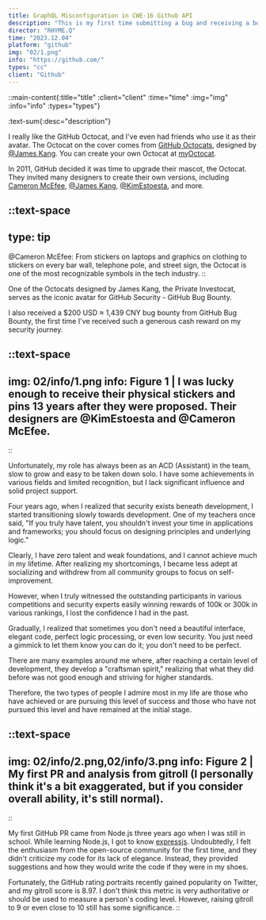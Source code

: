 ```yaml
---
title: GraphQL Misconfiguration in CWE-16 Github API 
description: "This is my first time submitting a bug and receiving a bounty along with other rewards, so it's quite memorable for me. Since I've been fully immersed in product design and development, discovering security flaws in well-known companies or platforms again is like reaching a milestone for me."
director: "RHYME.Q"
time: "2023.12.04"
platform: "github"
img: "02/1.png"
info: "https://github.com/"
types: "cc"
client: "Github"
---
```


::main-content{:title="title" :client="client" :time="time" :img="img" :info="info" :types="types"}

:text-sum{:desc="description"}

I really like the GitHub Octocat, and I've even had friends who use it as their avatar.  The Octocat on the cover comes from [GitHub Octocats](https://octodex.github.com/), designed by [@James Kang](https://jeejkang.com/Information).  You can create your own Octocat at [myOctocat](https://myoctocat.com/).

In 2011, GitHub decided it was time to upgrade their mascot, the Octocat.  They invited many designers to create their own versions, including [Cameron McEfee](https://cameronmcefee.com/work/the-octocat/), [@James Kang](https://jeejkang.com/Information), [@KimEstoesta](https://www.kimestoesta.com/), and more.

::text-space
---
type: tip
---
@Cameron McEfee: From stickers on laptops and graphics on clothing to stickers on every bar wall, telephone pole, and street sign, the Octocat is one of the most recognizable symbols in the tech industry.
::

One of the Octocats designed by James Kang, the Private Investocat, serves as the iconic avatar for GitHub Security - GitHub Bug Bounty.

I also received a $200 USD ≈ 1,439 CNY bug bounty from GitHub Bug Bounty, the first time I've received such a generous cash reward on my security journey.

::text-space
---
img: 02/info/1.png
info: Figure 1 | I was lucky enough to receive their physical stickers and pins 13 years after they were proposed.  Their designers are @KimEstoesta and @Cameron McEfee.
---
::

Unfortunately, my role has always been as an ACD (Assistant) in the team, slow to grow and easy to be taken down solo. I have some achievements in various fields and limited recognition, but I lack significant influence and solid project support.

Four years ago, when I realized that security exists beneath development, I started transitioning slowly towards development. One of my teachers once said, "If you truly have talent, you shouldn't invest your time in applications and frameworks; you should focus on designing principles and underlying logic."

Clearly, I have zero talent and weak foundations, and I cannot achieve much in my lifetime. After realizing my shortcomings, I became less adept at socializing and withdrew from all community groups to focus on self-improvement.

However, when I truly witnessed the outstanding participants in various competitions and security experts easily winning rewards of 100k or 300k in various rankings, I lost the confidence I had in the past.

Gradually, I realized that sometimes you don't need a beautiful interface, elegant code, perfect logic processing, or even low security. You just need a gimmick to let them know you can do it; you don't need to be perfect.

There are many examples around me where, after reaching a certain level of development, they develop a "craftsman spirit," realizing that what they did before was not good enough and striving for higher standards.

Therefore, the two types of people I admire most in my life are those who have achieved or are pursuing this level of success and those who have not pursued this level and have remained at the initial stage.

::text-space
---
img: 02/info/2.png,02/info/3.png
info: Figure 2 | My first PR and analysis from gitroll (I personally think it's a bit exaggerated, but if you consider overall ability, it's still normal).
---
::

My first GitHub PR came from Node.js three years ago when I was still in school. While learning Node.js, I got to know [expressjs](https://expressjs.com/). Undoubtedly, I felt the enthusiasm from the open-source community for the first time, and they didn't criticize my code for its lack of elegance. Instead, they provided suggestions and how they would write the code if they were in my shoes.

Fortunately, the GitHub rating portraits recently gained popularity on Twitter, and my gitroll score is 8.97. I don't think this metric is very authoritative or should be used to measure a person's coding level. However, raising gitroll to 9 or even close to 10 still has some significance.
::